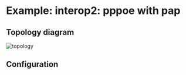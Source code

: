 # Example: interop2: pppoe with pap

## **Topology diagram**

![topology](/img/intop2-pppoe01.tst.png)

## **Configuration**
